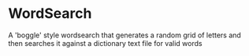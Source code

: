 WordSearch
==========

A 'boggle' style wordsearch that generates a random grid of letters and then searches it against a dictionary text file for valid words
